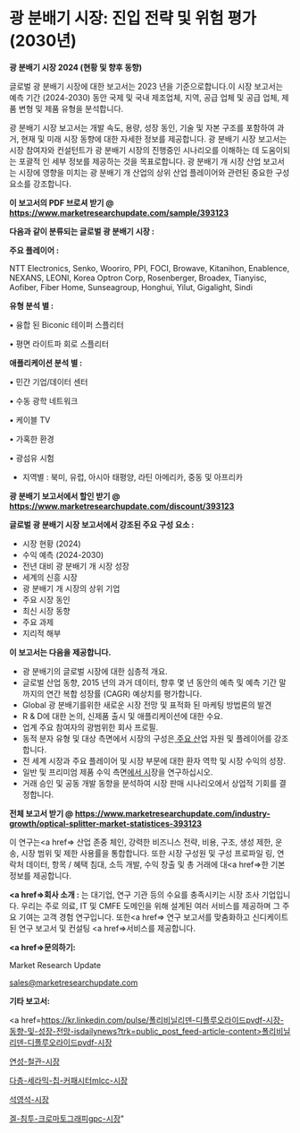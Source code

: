 # 광 분배기 시장: 진입 전략 및 위험 평가(2030년)

<strong>광 분배기 시장 2024 (현황 및 향후 동향)</strong>

글로벌 광 분배기 시장에 대한 보고서는 2023 년을 기준으로합니다.이 시장 보고서는 예측 기간 (2024-2030) 동안 국제 및 국내 제조업체, 지역, 공급 업체 및 공급 업체, 제품 변형 및 제품 유형을 분석합니다.

광 분배기 시장 보고서는 개발 속도, 용량, 성장 동인, 기술 및 자본 구조를 포함하여 과거, 현재 및 미래 시장 동향에 대한 자세한 정보를 제공합니다. 광 분배기 시장 보고서는 시장 참여자와 컨설턴트가 광 분배기 시장의 진행중인 시나리오를 이해하는 데 도움이되는 포괄적 인 세부 정보를 제공하는 것을 목표로합니다. 광 분배기 개 시장 산업 보고서는 시장에 영향을 미치는 광 분배기 개 산업의 상위 산업 플레이어와 관련된 중요한 구성 요소를 강조합니다.



<strong>이 보고서의 PDF 브로셔 받기 @ <a href=https://www.marketresearchupdate.com/sample/393123>https://www.marketresearchupdate.com/sample/393123</a></strong>



<strong>다음과 같이 분류되는 글로벌 광 분배기 시장 :</strong>



<strong>주요 플레이어 :</strong>

NTT Electronics, Senko, Wooriro, PPI, FOCI, Browave, Kitanihon, Enablence, NEXANS, LEONI, Korea Optron Corp, Rosenberger, Broadex, Tianyisc, Aofiber, Fiber Home, Sunseagroup, Honghui, Yilut, Gigalight, Sindi



<strong>유형 분석 별 :</strong>

• 융합 된 Biconic 테이퍼 스플리터

• 평면 라이트파 회로 스플리터



<strong>애플리케이션 분석 별 :</strong>

• 민간 기업/데이터 센터

• 수동 광학 네트워크

• 케이블 TV

• 가혹한 환경

• 광섬유 시험

<ul>
  <li>지역별 : 북미, 유럽, 아시아 태평양, 라틴 아메리카, 중동 및 아프리카</li>
</ul>


<strong>광 분배기 보고서에서 할인 받기 @ <a href=https://www.marketresearchupdate.com/discount/393123>https://www.marketresearchupdate.com/discount/393123</a></strong>



<strong>글로벌 광 분배기 시장 보고서에서 강조된 주요 구성 요소 :</strong>
<ul>
  <li>시장 현황 (2024)</li>
  <li>수익 예측 (2024-2030)</li>
  <li>전년 대비 광 분배기 개 시장 성장</li>
  <li>세계의 신흥 시장</li>
  <li>광 분배기 개 시장의 상위 기업</li>
  <li>주요 시장 동인</li>
  <li>최신 시장 동향</li>
  <li>주요 과제</li>
  <li>지리적 해부</li>
</ul>


<strong>이 보고서는 다음을 제공합니다.</strong>
<ul>
  <li>광 분배기의 글로벌 시장에 대한 심층적 개요.</li>
  <li>글로벌 산업 동향, 2015 년의 과거 데이터, 향후 몇 년 동안의 예측 및 예측 기간 말까지의 연간 복합 성장률 (CAGR) 예상치를 평가합니다.</li>
  <li>Global 광 분배기를위한 새로운 시장 전망 및 표적화 된 마케팅 방법론의 발견</li>
  <li>R &amp; D에 대한 논의, 신제품 출시 및 애플리케이션에 대한 수요.</li>
  <li>업계 주요 참여자의 광범위한 회사 프로필.</li>
  <li>동적 분자 유형 및 대상 측면에서 시장의 구성은<a href=> 주요 산</a>업 자원 및 플레이어를 강조합니다.</li>
  <li>전 세계 시장과 주요 플레이어 및 시장 부문에 대한 환자 역학 및 시장 수익의 성장.</li>
  <li>일반 및 프리미엄 제품 수익 측면<a href=>에서 시</a>장을 연구하십시오.</li>
  <li>거래 승인 및 공동 개발 동향을 분석하여 시장 판매 시나리오에서 상업적 기회를 결정합니다.</li>
</ul>



<strong>전체 보고서 받기 @ <a href=https://www.marketresearchupdate.com/industry-growth/optical-splitter-market-statistices-393123>https://www.marketresearchupdate.com/industry-growth/optical-splitter-market-statistices-393123</a></strong>

이 연구는<a href=> 산업 존중</a> 체인, 강력한 비즈니스 전략, 비용, 구조, 생성 제한, 운송, 시장 범위 및 제한 사용률을 통합합니다. 또한 시장 구성원 및 구성 프로파일 링, 연락처 데이터, 항목 / 혜택 침대, 소득 개발, 수익 창출 및 총 거래에 대<a href=>한 기본 </a>정보를 제공합니다.



<strong><a href=>회사 소</a>개 :</strong>
는 대기업, 연구 기관 등의 수요를 충족시키는 시장 조사 기업입니다. 우리는 주로 의료, IT 및 CMFE 도메인을 위해 설계된 여러 서비스를 제공하며 그 주요 기여는 고객 경험 연구입니다. 또한<a href=> 연구 보</a>고서를 맞춤화하고 신디케이트 된 연구 보고서 및 컨설팅 <a href=>서비스</a>를 제공합니다.



<strong><a href=>문의하기:</a></strong>

Market Research Update

sales@marketresearchupdate.com



<strong>기타 보고서:</strong>

<a href=https://kr.linkedin.com/pulse/폴리비닐리덴-디플루오라이드pvdf-시장-동향-및-성장-전망-isdailynews?trk=public_post_feed-article-content>폴리비닐리덴-디플루오라이드pvdf-시장</a>

<a href=https://www.linkedin.com/pulse/연성-철관-시장-세분화-연구-및-목표-고객2029년-survey-spotlight-pro-24-analysis/>연성-철관-시장</a>

<a href=https://www.linkedin.com/pulse/다층-세라믹-칩-커패시터mlcc-시장-동향-및-성장-전망-trend-tracking-tips-360-analysis-km4df/>다층-세라믹-칩-커패시터mlcc-시장</a>

<a href=https://www.linkedin.com/pulse/석영석-시장-경쟁-분석-및-성장-잠재력-2029-data-dive-diaries-24-analysis-zqryf/>석영석-시장</a>

<a href=https://www.linkedin.com/pulse/겔-침투-크로마토그래피gpc-시장-경쟁-분석-및-성장-잠재력-2030-3lupf/>겔-침투-크로마토그래피gpc-시장</a>"
